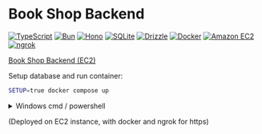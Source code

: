 # Book Shop Backend

[![TypeScript](https://img.shields.io/badge/TypeScript-3178C6?logo=typescript&logoColor=fff)](https://www.typescriptlang.org/)
[![Bun](https://img.shields.io/badge/Bun-000?logo=bun)](https://bun.sh/)
[![Hono](https://img.shields.io/badge/Hono-E36002?logo=hono&logoColor=fff)](https://hono.dev/)
[![SQLite](https://img.shields.io/badge/SQLite-003B57?logo=sqlite)](https://www.sqlite.org/)
[![Drizzle](https://img.shields.io/badge/Drizzle-C5F74F?logo=drizzle&logoColor=000)](https://orm.drizzle.team/)
[![Docker](https://img.shields.io/badge/Docker-2496ED?logo=docker&logoColor=fff)](https://www.docker.com/)
[![Amazon EC2](https://img.shields.io/badge/EC2-FF9900?logo=amazonec2&logoColor=fff)](https://aws.amazon.com/ec2/)
[![ngrok](https://img.shields.io/badge/ngrok-1F1E37?logo=ngrok)](https://ngrok.com/)

[Book Shop Backend (EC2)](https://bee-capital-highly.ngrok-free.app/)

Setup database and run container:

```sh
SETUP=true docker compose up
```

<details>
<summary>Windows cmd / powershell</summary>

```cmd
set SETUP=true && docker compose up
```

```powershell
$env:SETUP = "true"; docker compose up
```

</details>

(Deployed on EC2 instance, with docker and ngrok for https)
